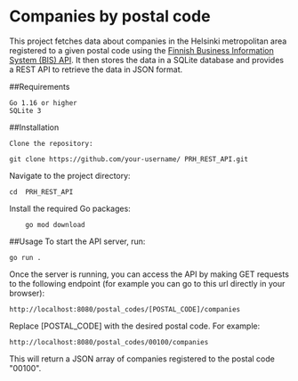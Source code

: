 # Companies by postal code

This project fetches data about companies in the Helsinki metropolitan area registered to a given postal code using the [Finnish Business Information System (BIS) API](https://avoindata.prh.fi/ytj_en.html). It then stores the data in a SQLite database and provides a REST API to retrieve the data in JSON format.

##Requirements

    Go 1.16 or higher
    SQLite 3

##Installation

    Clone the repository:

```
git clone https://github.com/your-username/ PRH_REST_API.git
```

Navigate to the project directory:

```
cd  PRH_REST_API
```

Install the required Go packages:

```
    go mod download
```

##Usage
To start the API server, run:

```
go run .
```

Once the server is running, you can access the API by making GET requests to the following endpoint (for example you can go to this url directly in your browser):

```
http://localhost:8080/postal_codes/[POSTAL_CODE]/companies
```
Replace [POSTAL_CODE] with the desired postal code. For example:

```
http://localhost:8080/postal_codes/00100/companies
```
This will return a JSON array of companies registered to the postal code "00100".
